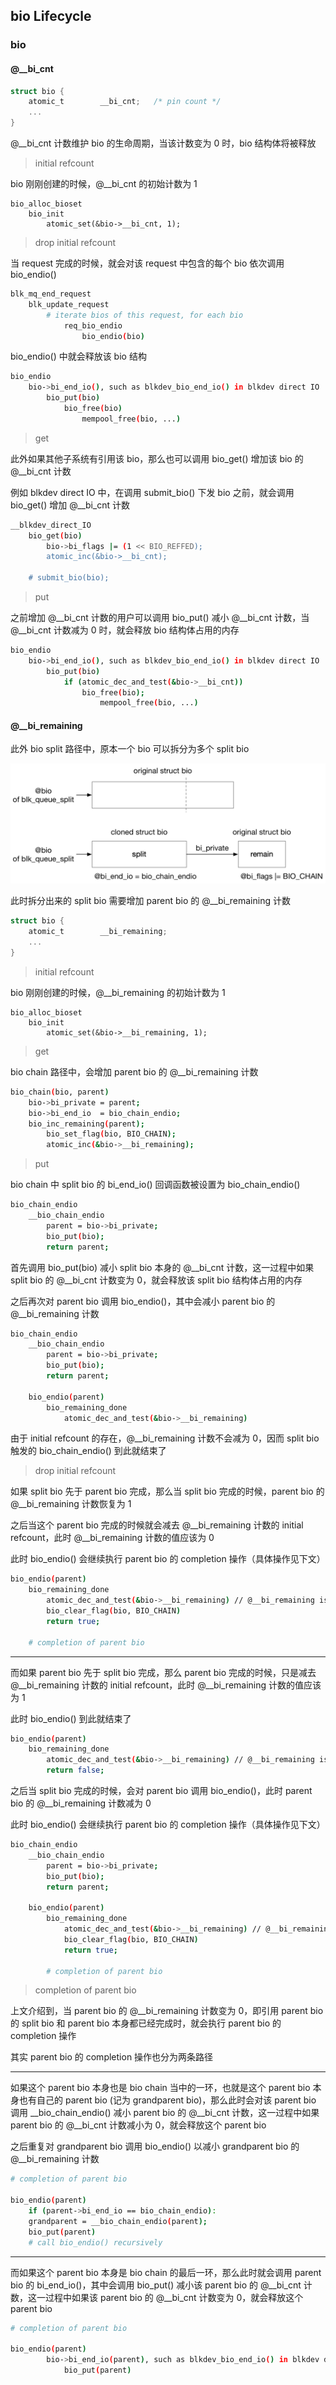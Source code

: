 ## bio Lifecycle


### bio

#### @__bi_cnt

```c
struct bio {
	atomic_t		__bi_cnt;	/* pin count */
	...
}
```

@__bi_cnt 计数维护 bio 的生命周期，当该计数变为 0 时，bio 结构体将被释放


> initial refcount

bio 刚刚创建的时候，@__bi_cnt 的初始计数为 1

```
bio_alloc_bioset
    bio_init
        atomic_set(&bio->__bi_cnt, 1);
```


> drop initial refcount

当 request 完成的时候，就会对该 request 中包含的每个 bio 依次调用 bio_endio()

```sh
blk_mq_end_request   
    blk_update_request
        # iterate bios of this request, for each bio
            req_bio_endio
                bio_endio(bio)
```


bio_endio() 中就会释放该 bio 结构

```sh
bio_endio
    bio->bi_end_io(), such as blkdev_bio_end_io() in blkdev direct IO
        bio_put(bio)
            bio_free(bio)
                mempool_free(bio, ...)
```


> get

此外如果其他子系统有引用该 bio，那么也可以调用 bio_get() 增加该 bio 的 @__bi_cnt 计数

例如 blkdev direct IO 中，在调用 submit_bio() 下发 bio 之前，就会调用 bio_get() 增加 @__bi_cnt 计数

```sh
__blkdev_direct_IO
    bio_get(bio)
        bio->bi_flags |= (1 << BIO_REFFED);
        atomic_inc(&bio->__bi_cnt);

    # submit_bio(bio);
```

> put

之前增加 @__bi_cnt 计数的用户可以调用 bio_put() 减小 @__bi_cnt 计数，当 @__bi_cnt 计数减为 0 时，就会释放 bio 结构体占用的内存

```sh
bio_endio
    bio->bi_end_io(), such as blkdev_bio_end_io() in blkdev direct IO
        bio_put(bio)
            if (atomic_dec_and_test(&bio->__bi_cnt))
                bio_free(bio);
                    mempool_free(bio, ...)
```


#### @__bi_remaining

此外 bio split 路径中，原本一个 bio 可以拆分为多个 split bio

![bio_split-c500](media/16076771636893/bio_split.jpg)

此时拆分出来的 split bio 需要增加 parent bio 的 @__bi_remaining 计数

```c
struct bio {
	atomic_t		__bi_remaining;
	...
}
```

> initial refcount

bio 刚刚创建的时候，@__bi_remaining 的初始计数为 1

```
bio_alloc_bioset
    bio_init
        atomic_set(&bio->__bi_remaining, 1);
```


> get

bio chain 路径中，会增加 parent bio 的 @__bi_remaining 计数

```sh
bio_chain(bio, parent)
    bio->bi_private = parent;
    bio->bi_end_io	= bio_chain_endio;
    bio_inc_remaining(parent);
        bio_set_flag(bio, BIO_CHAIN);
        atomic_inc(&bio->__bi_remaining);
```

> put

bio chain 中 split bio 的 bi_end_io() 回调函数被设置为 bio_chain_endio()

```sh
bio_chain_endio
    __bio_chain_endio
        parent = bio->bi_private;
        bio_put(bio);
        return parent;
```

首先调用 bio_put(bio) 减小 split bio 本身的 @__bi_cnt 计数，这一过程中如果 split bio 的 @__bi_cnt 计数变为 0，就会释放该 split bio 结构体占用的内存

之后再次对 parent bio 调用 bio_endio()，其中会减小 parent bio 的 @__bi_remaining 计数

```sh
bio_chain_endio
    __bio_chain_endio
        parent = bio->bi_private;
        bio_put(bio);
        return parent;

    bio_endio(parent)
        bio_remaining_done
            atomic_dec_and_test(&bio->__bi_remaining)
```

由于 initial refcount 的存在，@__bi_remaining 计数不会减为 0，因而 split bio 触发的 bio_chain_endio() 到此就结束了



> drop initial refcount

如果 split bio 先于 parent bio 完成，那么当 split bio 完成的时候，parent bio 的 @__bi_remaining 计数恢复为 1

之后当这个 parent bio 完成的时候就会减去 @__bi_remaining 计数的 initial refcount，此时 @__bi_remaining 计数的值应该为 0

此时 bio_endio() 会继续执行 parent bio 的 completion 操作（具体操作见下文）

```sh
bio_endio(parent)
    bio_remaining_done
        atomic_dec_and_test(&bio->__bi_remaining) // @__bi_remaining is 0 now
        bio_clear_flag(bio, BIO_CHAIN)
        return true;
    
    # completion of parent bio
```

----

而如果 parent bio 先于 split bio 完成，那么 parent bio 完成的时候，只是减去 @__bi_remaining 计数的 initial refcount，此时 @__bi_remaining 计数的值应该为 1

此时 bio_endio() 到此就结束了

```sh
bio_endio(parent)
    bio_remaining_done
        atomic_dec_and_test(&bio->__bi_remaining) // @__bi_remaining is 1 now
        return false;
```

之后当 split bio 完成的时候，会对 parent bio 调用 bio_endio()，此时 parent bio 的 @__bi_remaining 计数减为 0

此时 bio_endio() 会继续执行 parent bio 的 completion 操作（具体操作见下文）

```sh
bio_chain_endio
    __bio_chain_endio
        parent = bio->bi_private;
        bio_put(bio);
        return parent;

    bio_endio(parent)
        bio_remaining_done
            atomic_dec_and_test(&bio->__bi_remaining) // @__bi_remaining is 0 now
            bio_clear_flag(bio, BIO_CHAIN)
            return true;
        
        # completion of parent bio
```


> completion of parent bio

上文介绍到，当 parent bio 的 @__bi_remaining 计数变为 0，即引用 parent bio 的 split bio 和 parent bio 本身都已经完成时，就会执行 parent bio 的 completion 操作

其实 parent bio 的 completion 操作也分为两条路径

----

如果这个 parent bio 本身也是 bio chain 当中的一环，也就是这个 parent bio 本身也有自己的 parent bio (记为 grandparent bio)，那么此时会对该 parent bio 调用 __bio_chain_endio() 减小 parent bio 的 @__bi_cnt 计数，这一过程中如果 parent bio 的 @__bi_cnt 计数减小为 0，就会释放这个 parent bio

之后重复对 grandparent bio 调用 bio_endio() 以减小 grandparent bio 的 @__bi_remaining 计数

```sh
# completion of parent bio

bio_endio(parent)
    if (parent->bi_end_io == bio_chain_endio):
    grandparent = __bio_chain_endio(parent);
    bio_put(parent)
    # call bio_endio() recursively

```

----

而如果这个 parent bio 本身是 bio chain 的最后一环，那么此时就会调用 parent bio 的 bi_end_io()，其中会调用 bio_put() 减小该 parent bio 的 @__bi_cnt 计数，这一过程中如果该 parent bio 的 @__bi_cnt 计数变为 0，就会释放这个 parent bio

```sh
# completion of parent bio

bio_endio(parent)
        bio->bi_end_io(parent), such as blkdev_bio_end_io() in blkdev direct IO
            bio_put(parent)
```
